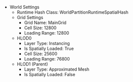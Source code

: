 - World Settings
    - Runtime Hash Class: WorldPartitionRuntimeSpatialHash
    - Grid Settings
        - Grid Name: MainGrid
        - Cell Size: 12800
        - Loading Range: 12800
    - HLOD0
        - Layer Type: Instancing
        - Is Spatially Loaded: True
        - Cell Size: 25600
        - Loading Range: 76800
    - HLOD1 (Parent)
        - Layer Type: Approximated Mesh
        - Is Spatially Loaded: False

